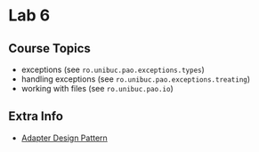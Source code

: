 # Lab 6

## Course Topics

* exceptions (see `ro.unibuc.pao.exceptions.types`)
* handling exceptions (see `ro.unibuc.pao.exceptions.treating`)
* working with files (see `ro.unibuc.pao.io`)

## Extra Info

- [Adapter Design Pattern](https://refactoring.guru/design-patterns/adapter)